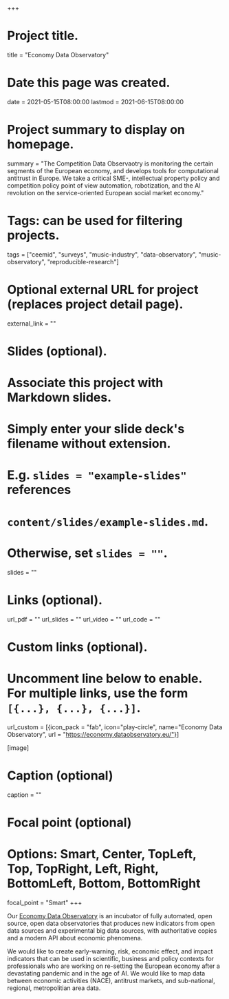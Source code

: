 +++
# Project title.
title = "Economy Data Observatory"

# Date this page was created.
date = 2021-05-15T08:00:00
lastmod = 2021-06-15T08:00:00

# Project summary to display on homepage.
summary = "The Competition Data Observaotry is monitoring the certain segments of the European economy, and develops tools for computational antitrust in Europe. We take a critical SME-, intellectual property policy and competition policy point of view automation, robotization, and the AI revolution on the service-oriented European social market economy."

# Tags: can be used for filtering projects.
tags = ["ceemid", "surveys", "music-industry", "data-observatory", "music-observatory", "reproducible-research"]

# Optional external URL for project (replaces project detail page).
external_link = ""

# Slides (optional).
#   Associate this project with Markdown slides.
#   Simply enter your slide deck's filename without extension.
#   E.g. `slides = "example-slides"` references 
#   `content/slides/example-slides.md`.
#   Otherwise, set `slides = ""`.
slides = ""

# Links (optional).
url_pdf = ""
url_slides = ""
url_video = ""
url_code = ""

# Custom links (optional).
#   Uncomment line below to enable. For multiple links, use the form `[{...}, {...}, {...}]`.
url_custom = [{icon_pack = "fab", icon="play-circle", name="Economy Data Observatory", url = "https://economy.dataobservatory.eu/"}]

[image]
  # Caption (optional)
  caption = ""
  
  # Focal point (optional)
  # Options: Smart, Center, TopLeft, Top, TopRight, Left, Right, BottomLeft, Bottom, BottomRight
  focal_point = "Smart"
+++

Our [Economy Data Observatory](https://economy.dataobservatory.eu/) is an incubator of fully automated, open source, open data observatories that produces new indicators from open data sources and experimental big data sources, with authoritative copies and a modern API about economic phenomena.

We would like to create early-warning, risk, economic effect, and impact indicators that can be used in scientific, business and policy contexts for professionals who are working on re-setting the European economy after a devastating pandemic and in the age of AI. We would like to map data between economic activities (NACE), antitrust markets, and sub-national, regional, metropolitian area data.
